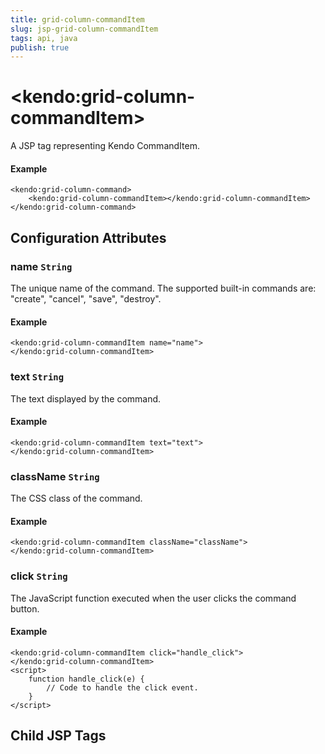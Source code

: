 ```yaml
---
title: grid-column-commandItem
slug: jsp-grid-column-commandItem
tags: api, java
publish: true
---
```


# \<kendo:grid-column-commandItem\>
A JSP tag representing Kendo CommandItem.

#### Example
    <kendo:grid-column-command>
        <kendo:grid-column-commandItem></kendo:grid-column-commandItem>
    </kendo:grid-column-command>


## Configuration Attributes


### name `String`

The unique name of the command. The supported built-in commands are: "create", "cancel", "save", "destroy".

#### Example
    <kendo:grid-column-commandItem name="name">
    </kendo:grid-column-commandItem>



### text `String`

The text displayed by the command.

#### Example
    <kendo:grid-column-commandItem text="text">
    </kendo:grid-column-commandItem>



### className `String`

The CSS class of the command.

#### Example
    <kendo:grid-column-commandItem className="className">
    </kendo:grid-column-commandItem>



### click `String`

The JavaScript function executed when the user clicks the command button.

#### Example
    <kendo:grid-column-commandItem click="handle_click">
    </kendo:grid-column-commandItem>
    <script>
        function handle_click(e) {
            // Code to handle the click event.
        }
    </script>



## Child JSP Tags
 
